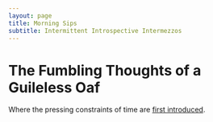 ```yaml
---
layout: page
title: Morning Sips
subtitle: Intermittent Introspective Intermezzos
---
```


# The Fumbling Thoughts of a Guileless Oaf

Where the pressing constraints of time are [first introduced](prepost03).
